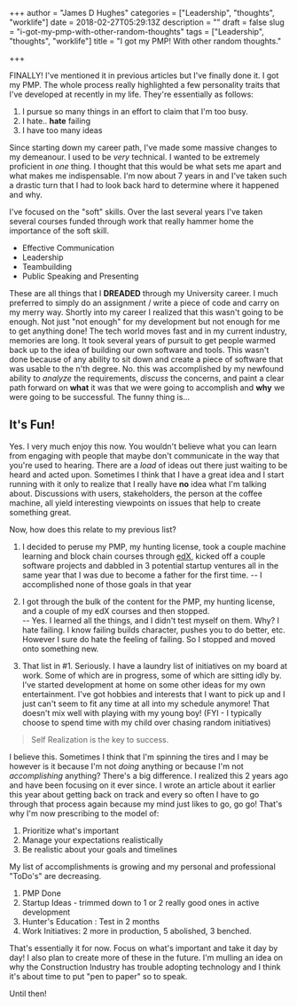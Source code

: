 +++
author = "James D Hughes"
categories = ["Leadership", "thoughts", "worklife"]
date = 2018-02-27T05:29:13Z
description = ""
draft = false
slug = "i-got-my-pmp-with-other-random-thoughts"
tags = ["Leadership", "thoughts", "worklife"]
title = "I got my PMP! With other random thoughts."

+++


FINALLY!
I've mentioned it in previous articles but I've finally done it.  I got my PMP.
The whole process really highlighted a few personality traits that I've developed at recently in my life.  They're essentially as follows:

1. I pursue so many things in an effort to claim that I'm too busy.
2. I hate.. **hate** failing
3. I have too many ideas

Since starting down my career path, I've made some massive changes to my demeanour. I used to be *very* technical.  I wanted to be extremely proficient in *one* thing.  I thought that this would be what sets me apart and what makes me indispensable.  I'm now about 7 years in and I've taken such a drastic turn that I had to look back hard to determine where it happened and why.

I've focused on the "soft" skills.  Over the last several years I've taken several courses funded through work that really hammer home the importance of the soft skill.
* Effective Communication
* Leadership
* Teambuilding
* Public Speaking and Presenting

These are all things that I **DREADED** through my University career.  I much preferred to simply do an assignment / write a piece of code and carry on my merry way.  Shortly into my career I realized that this wasn't going to be enough.  Not just "not enough" for my development but not enough for me to get anything done!  The tech world moves fast and in my current industry, memories are long.  It took several years of pursuit to get people warmed back up to the idea of building our own software and tools.  This wasn't done because of any ability to sit down and create a piece of software that was usable to the n'th degree.  No. this was accomplished by my newfound ability to *analyze* the requirements, *discuss* the concerns, and paint a clear path forward on **what** it was that we were going to accomplish and **why** we were going to be successful. The funny thing is...

## It's Fun!

Yes. I very much enjoy this now.  You wouldn't believe what you can learn from engaging with people that maybe don't communicate in the way that you're used to hearing.  There are a *load* of ideas out there just waiting to be heard and acted upon.  Sometimes I think that I have a great idea and I start running with it only to realize that I really have **no** idea what I'm talking about.  Discussions with users, stakeholders, the person at the coffee machine, all yield interesting viewpoints on issues that help to create something great.

Now, how does this relate to my previous list?
1. I decided to peruse my PMP, my hunting license, took a couple machine learning and block chain courses through [edX](https://edx.org), kicked off a couple software projects and dabbled in 3 potential startup ventures all in the same year that I was due to become a father for the first time.
 -- I accomplished none of those goals in that year
 
 2. I got through the bulk of the content for the PMP, my hunting license, and a couple of my edX courses and then stopped.  
 -- Yes. I learned all the things, and I didn't test myself on them. Why? I hate failing.  I know failing builds character, pushes you to do better, etc. However I sure do hate the feeling of failing. So I stopped and moved onto something new.
 
 3. That list in #1. Seriously. I have a laundry list of initiatives on my board at work. Some of which are in progress, some of which are sitting idly by. I've started development at home on some other ideas for my own entertainment. I've got hobbies and interests that I want to pick up and I just can't seem to fit any time at all into my schedule anymore!  That doesn't mix well with playing with my young boy! (FYI - I typically choose to spend time with my child over chasing random initiatives)

> Self Realization is the key to success.

I believe this.  Sometimes I think that I'm spinning the tires and I may be however is it because I'm not *doing* anything or because I'm not *accomplishing* anything?  There's a big difference.  I realized this 2 years ago and have been focusing on it ever since.  I wrote an article about it earlier this year about getting back on track and every so often I have to go through that process again because my mind just likes to go, go go! That's why I'm now prescribing to the model of:
1. Prioritize what's important
2. Manage your expectations realistically
3. Be realistic about your goals and timelines

My list of accomplishments is growing and my personal and professional "ToDo's" are decreasing.
1. PMP Done
2. Startup Ideas - trimmed down to 1 or 2 really good ones in active development
4. Hunter's Education : Test in 2 months
5. Work Initiatives: 2 more in production, 5 abolished, 3 benched.

That's essentially it for now.  Focus on what's important and take it day by day!
I also plan to create more of these in the future.  I'm mulling an idea on why the Construction Industry has trouble adopting technology and I think it's about time to put "pen to paper" so to speak.

Until then!

